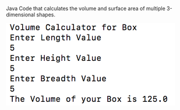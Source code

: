 Java Code that calculates the volume and surface area of multiple 3-dimensional shapes.

![ShapeTester App](https://github.com/Wheaties0/Programming_1_2017-2018/blob/master/ShapeTester/BoxVolume.png)
